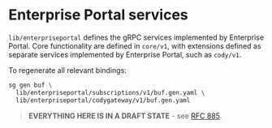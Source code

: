 # Enterprise Portal services

`lib/enterpriseportal` defines the gRPC services implemented by Enterprise Portal. Core functionality are defined in `core/v1`, with extensions defined as separate services implemented by Enterprise Portal, such as `cody/v1`.

To regenerate all relevant bindings:

```sh
sg gen buf \
  lib/enterpriseportal/subscriptions/v1/buf.gen.yaml \
  lib/enterpriseportal/codygateway/v1/buf.gen.yaml
```

> **EVERYTHING HERE IS IN A DRAFT STATE** - see [RFC 885](https://docs.google.com/document/d/1tiaW1IVKm_YSSYhH-z7Q8sv4HSO_YJ_Uu6eYDjX7uU4/edit#heading=h.tdaxc5h34u7q).
